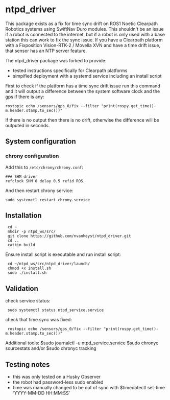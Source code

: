 ntpd\_driver
============

This package exists as a fix for time sync drift on ROS1 Noetic Clearpath Robotics systems using SwiftNav Duro modules. This shouldn't be an issue if a robot is connected to the internet, but if a robot is only used with a base station this can work to fix the sync issue. If you have a Clearpath platform with a Fixposition Vision-RTK-2 / Movella XVN and have a time drift issue, that sensor has an NTP server feature.

The ntpd_driver package was forked to provide: 
- tested instructions specifically for Clearpath platforms
- simpified deployment with a systemd service including an install script

First to check if the platform has a time sync drift issue run this command and it will output a difference between the system software clock and the gps if there is any:

    rostopic echo /sensors/gps_0/fix --filter "print(rospy.get_time()-m.header.stamp.to_sec())"

If there is no output then there is no drift, otherwise the difference will be outputed in seconds. 

System configuration
--------------------

### chrony configuration

Add this to `/etc/chrony/chrony.conf`:

    ### SHM driver
    refclock SHM 0 delay 0.5 refid ROS

And then restart chrony service:

    sudo systemctl restart chrony.service 

Installation
--------------------

     cd ~
     mkdir -p ntpd_ws/src/
     git clone https://github.com/nvanheyst/ntpd_driver.git
     cd ..
     catkin build

Ensure install script is executable and run install script:

     cd ~/ntpd_ws/src/ntpd_driver/launch/
     chmod +x install.sh
     sudo ./install.sh 
     
Validation
--------------------

check service status:

     sudo systemctl status ntpd_service.service
     
check that time sync was fixed:
     
     rostopic echo /sensors/gps_0/fix --filter "print(rospy.get_time()-m.header.stamp.to_sec())"

Additional tools:
     $sudo journalctl -u ntpd_service.service
     $sudo chronyc sourcestats and/or $sudo chronyc tracking

Testing notes
--------------------

- this was only tested on a Husky Observer
- the robot had password-less sudo enabled
- time was manually changed to be out of sync with $timedatectl set-time ‘YYYY-MM-DD HH:MM:SS’

